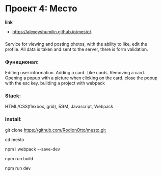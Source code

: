 # Проект 4: Место

**link**
* https://alexeyshumilin.github.io/mesto/.

### 
Service for viewing and posting photos, with the ability to like, edit the profile. All data is taken and sent to the server, there is form validation.

### Функционал:
Editing user information.
Adding a card.
Like cards.
Removing a card.
Opening a popup with a picture when clicking on the card.
close the popup with the esc key.
building a project with webpack

### Stack:
HTML/CSS(flexbox, grid), БЭМ, Javascript, Webpack

### install:

git clone https://github.com/RodionOtto/mesto.git

cd mesto

npm i webpack --save-dev

npm run build

npm run dev
